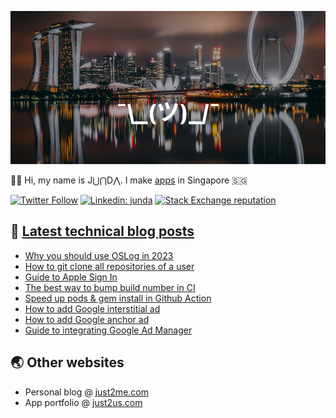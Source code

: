 [![](https://github.com/samwize/samwize/blob/master/singapore.jpg?raw=true)](https://just2me.com/about)

👋🏻 Hi, my name is J⋃⋂D⋀. I make [apps](https://just2us.com/apps) in Singapore 🇸🇬

[![Twitter Follow](https://img.shields.io/twitter/follow/samwize?label=Follow)](https://twitter.com/samwize)
[![Linkedin: junda](https://img.shields.io/badge/-Junda-blue?style=flat-square&logo=Linkedin&logoColor=white&link=https://www.linkedin.com/in/junda/)](https://www.linkedin.com/in/junda/)
[![Stack Exchange reputation](https://img.shields.io/stackexchange/stackoverflow/r/242682)](https://stackoverflow.com/users/242682/samwize)

## 📕 [Latest technical blog posts](https://samwize.com)

<!-- BLOG-POST-LIST:START -->
- [Why you should use OSLog in 2023](https://samwize.com/2023/07/25/why-you-should-use-oslog-in-2023/)
- [How to git clone all repositories of a user](https://samwize.com/2023/07/11/how-to-git-clone-all-repositories-of-a-user/)
- [Guide to Apple Sign In](https://samwize.com/2023/07/07/guide-to-apple-sign-in/)
- [The best way to bump build number in CI](https://samwize.com/2023/05/25/the-best-way-to-bump-build-number-in-ci/)
- [Speed up pods &amp; gem install in Github Action](https://samwize.com/2023/05/24/speed-up-pods-and-gem-install-in-github-action/)
- [How to add Google interstitial ad](https://samwize.com/2023/05/21/how-to-add-google-interstitial-ad/)
- [How to add Google anchor ad](https://samwize.com/2023/05/21/how-to-add-google-anchor-ad/)
- [Guide to integrating Google Ad Manager](https://samwize.com/2023/05/19/guide-to-integrating-google-ad-manager/)
<!-- BLOG-POST-LIST:END -->

## 🌏 Other websites

- Personal blog @ [just2me.com](https://just2me.com)
- App portfolio @ [just2us.com](https://just2us.com)
